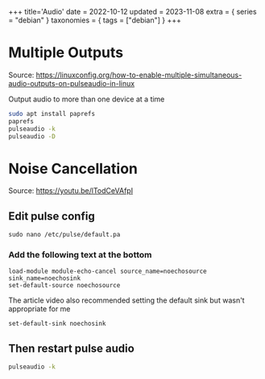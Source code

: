+++
title='Audio'
date = 2022-10-12
updated = 2023-11-08
extra = { series = "debian" }
taxonomies = { tags = ["debian"] }
+++

# Multiple Outputs

Source: <https://linuxconfig.org/how-to-enable-multiple-simultaneous-audio-outputs-on-pulseaudio-in-linux>

Output audio to more than one device at a time

```sh
sudo apt install paprefs
paprefs
pulseaudio -k
pulseaudio -D
```

# Noise Cancellation

Source: <https://youtu.be/lTodCeVAfpI>

## Edit pulse config

```
sudo nano /etc/pulse/default.pa
```

### Add the following text at the bottom

```
load-module module-echo-cancel source_name=noechosource sink_name=noechosink
set-default-source noechosource
```

The article video also recommended setting the default sink but wasn't appropriate for me

```
set-default-sink noechosink
```

## Then restart pulse audio

```sh
pulseaudio -k
```
